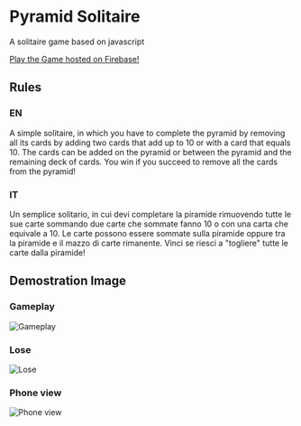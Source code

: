 # Pyramid Solitaire

A solitaire game based on javascript

[Play the Game hosted on Firebase!](https://solitaire104.firebaseapp.com/)

## Rules

### EN

A simple solitaire, in which you have to complete the pyramid by removing all its cards by adding two cards that add up to 10 or with a card that equals 10. The cards can be added on the pyramid or between the pyramid and the remaining deck of cards. You win if you succeed to remove all the cards from the pyramid!

### IT

Un semplice solitario, in cui devi completare la piramide rimuovendo tutte le sue carte sommando due carte che sommate fanno 10 o con una carta che equivale a 10. Le carte possono essere sommate sulla piramide oppure tra la piramide e il mazzo di carte rimanente. Vinci se riesci a "togliere" tutte le carte dalla piramide!

## Demostration Image

### Gameplay
![Gameplay](https://i.ibb.co/ZNyFzFj/solitaire1.png)

### Lose
![Lose](https://i.ibb.co/s5X2kJT/solitaire2.png)

### Phone view
![Phone view](https://i.ibb.co/61B8Xtt/solitaire3.png)
